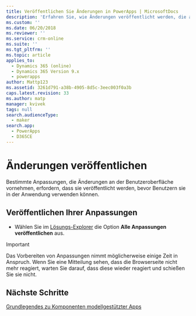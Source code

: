 ```yaml
---
title: Veröffentlichen Sie Änderungen in PowerApps | MicrosoftDocs
description: 'Erfahren Sie, wie Änderungen veröffentlicht werden, die an einer App vorgenommen wurden'
ms.custom: ''
ms.date: 06/20/2018
ms.reviewer: ''
ms.service: crm-online
ms.suite: ''
ms.tgt_pltfrm: ''
ms.topic: article
applies_to:
  - Dynamics 365 (online)
  - Dynamics 365 Version 9.x
  - powerapps
author: Mattp123
ms.assetid: 3261d791-a38b-4905-8d5c-3eec003f0a3b
caps.latest.revision: 33
ms.author: matp
manager: kvivek
tags: null
search.audienceType:
  - maker
search.app:
  - PowerApps
  - D365CE
---
```

# <a name="publish-changes"></a>Änderungen veröffentlichen 

 Bestimmte Anpassungen, die Änderungen an der Benutzeroberfläche vornehmen, erfordern, dass sie veröffentlicht werden, bevor Benutzern sie in der Anwendung verwenden können. 
 
## <a name="publish-your-customizations"></a>Veröffentlichen Ihrer Anpassungen

- Wählen Sie im [Lösungs-Explorer](../model-driven-apps/advanced-navigation.md#solution-explorer) die Option **Alle Anpassungen veröffentlichen** aus.  
  
> [!IMPORTANT]
>  Das Vorbereiten von Anpassungen nimmt möglicherweise einige Zeit in Anspruch. Wenn Sie eine Mitteilung sehen, dass die Browserseite nicht mehr reagiert, warten Sie darauf, dass diese wieder reagiert und schießen Sie sie nicht.  

## <a name="next-steps"></a>Nächste Schritte
[Grundlegendes zu Komponenten modellgestützter Apps](../model-driven-apps/model-driven-app-components.md)
